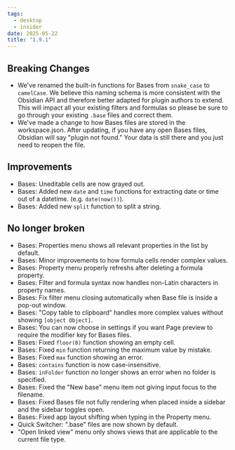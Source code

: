 ```yaml
---
tags:
  - desktop
  - insider
date: 2025-05-22
title: "1.9.1"
---
```


## Breaking Changes

- We've renamed the built-in functions for Bases from `snake_case` to `camelCase`. We believe this naming schema is more consistent with the Obsidian API and therefore better adapted for plugin authors to extend. This will impact all your existing filters and formulas so please be sure to go through your existing `.base` files and correct them.
- We've made a change to how Bases files are stored in the workspace.json. After updating, if you have any open Bases files, Obsidian will say "plugin not found." Your data is still there and you just need to reopen the file.

## Improvements

- Bases: Uneditable cells are now grayed out.
- Bases: Added new `date` and `time` functions for extracting date or time out of a datetime. (e.g. `date(now())`).
- Bases: Added new `split` function to split a string.

## No longer broken

- Bases: Properties menu shows all relevant properties in the list by default.
- Bases: Minor improvements to how formula cells render complex values.
- Bases: Property menu properly refreshs after deleting a formula property.
- Bases: Filter and formula syntax now handles non-Latin characters in property names.
- Bases: Fix filter menu closing automatically when Base file is inside a pop-out window.
- Bases: "Copy table to clipboard" handles more complex values without showing `[object Object]`.
- Bases: You can now choose in settings if you want Page preview to require the modifier key for Bases files.
- Bases: Fixed `floor(0)` function showing an empty cell.
- Bases: Fixed `min` function returning the maximum value by mistake.
- Bases: Fixed `max` function showing an error.
- Bases: `contains` function is now case-insensitive.
- Bases: `inFolder` function no longer shows an error when no folder is specified.
- Bases: Fixed the "New base" menu item not giving input focus to the filename.
- Bases: Fixed Bases file not fully rendering when placed inside a sidebar and the sidebar toggles open.
- Bases: Fixed app layout shifting when typing in the Property menu.
- Quick Switcher: ".base" files are now shown by default.
- "Open linked view" menu only shows views that are applicable to the current file type.
